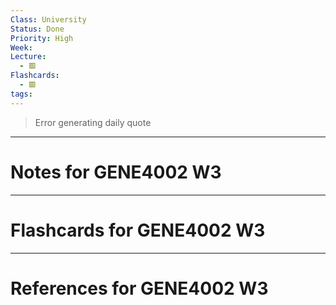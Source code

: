```yaml
---
Class: University
Status: Done
Priority: High
Week: 
Lecture:
  - 🟥
Flashcards:
  - 🟥
tags:
---
```

> Error generating daily quote

---
# Notes for GENE4002 W3


---
# Flashcards for GENE4002 W3


---
# References for GENE4002 W3